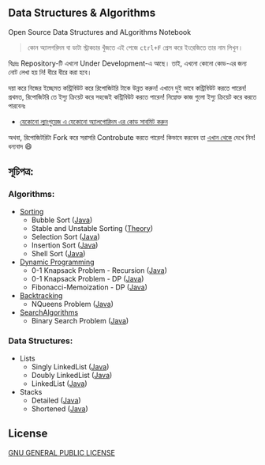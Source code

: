 ## Data Structures & Algorithms 

Open Source Data Structures and ALgorithms Notebook
> কোন অ্যালগরিদম বা ডাটা স্ট্রাকচার খুঁজতে এই পেজে `ctrl+F` প্রেস করে ইংরেজিতে তার নাম লিখুন।

বিঃদ্রঃ Repository-টি এখনো Under Development-এ আছে। তাই, এখনো কোনো কোড-এর জন্য নোট লেখা হয় নি! ধীরে ধীরে করা হবে।

দয়া করে নিজের ইচ্ছেমত কন্ট্রিবিউট করে রিপোজিটরি টাকে উন্নত করুন! এখানে দুই ভাবে কন্ট্রিবিউট করতে পারেন! প্রথমত, রিপোজিটরি তে ইস্যু ক্রিয়েট করে সহজেই কন্ট্রিবিউট করতে পারেন! নিম্নোক্ত কাজ গুলো ইস্যু ক্রিয়েট করে করতে পারবেনঃ 
  - [যেকোনো ল্যাংগুয়েজ এ যেকোনো অ্যালগোরিদম এর কোড সাবমিট করুন][1]

অথবা, রিপোজিটরিটা Fork করে সরাসরি Controbute করতে পারেন! কিভাবে করবেন তা [এখান থেকে](/CONTRIBUTING.md) দেখে নিন! ধন্যবাদ 😄

## সূচিপত্র:

### Algorithms:
* [Sorting](https://github.com/Saon00/Data_Structures-Algorithms/tree/main/Sorting%20Algorithms)
  * Bubble Sort ([Java](https://github.com/Saon00/Data_Structures-Algorithms/blob/main/Sorting%20Algorithms/BubbleSort.java))
  * Stable and Unstable Sorting ([Theory](https://github.com/Saon00/Data_Structures-Algorithms/blob/main/Sorting%20Algorithms/Stable_Unstable.md))
  * Selection Sort ([Java](https://github.com/Saon00/Data_Structures-Algorithms/blob/main/Sorting%20Algorithms/SelectionSort.java))
  * Insertion Sort ([Java](https://github.com/Saon00/Data-Structures-and-Algorithms/blob/main/Sorting%20Algorithms/InsertionSort.java))
  * Shell Sort ([Java](https://github.com/Saon00/Data-Structures-and-Algorithms/blob/main/Sorting%20Algorithms/ShellSort.java))
* [Dynamic Programming](/DynamicProgramming/)
  * 0-1 Knapsack Problem - Recursion ([Java](/DynamicProgramming/KnapsackProblemZeroOne.java/))
  * 0-1 Knapsack Problem - DP ([Java](/DynamicProgramming/KnapsackProblemZeroOneDP.java/))
  * Fibonacci-Memoization - DP ([Java](/DynamicProgramming/FibonacciMemoization.java/))
* [Backtracking](/Backtracking/)
  * NQueens Problem ([Java](/Backtracking/NQueens.java/))
* [SearchAlgorithms](/SearchAlgorithms/)
  * Binary Search Problem ([Java](/SearchAlgorithms/BinarySearch.java/))
  
### Data Structures:
* Lists
  * Singly LinkedList ([Java](/DataStructures/SinglyLinkedList/))
  * Doubly LinkedList ([Java](/DataStructures/DoublyLinkedLIst/))
  * LinkedList ([Java](/DataStructures/LinkedListExamples/))
* Stacks
  * Detailed ([Java](/DataStructures/StacksArray/))
  * Shortened ([Java](/DataStructures/StacksArray/StackPractise.java/))

## License
[GNU GENERAL PUBLIC LICENSE](/LICENSE)
<!--- Links --->
[1]:https://github.com/Saon00/Data-Structures-and-Algorithms/issues/new?assignees=Saon00&labels=AddCode%2C+Enhancement&template=add_code.md&title=Add+Code
